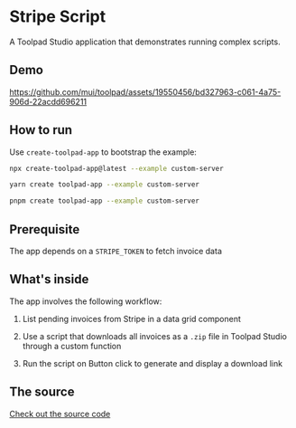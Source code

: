 # Stripe Script

<p class="description">A Toolpad Studio application that demonstrates running complex scripts.</p>

## Demo

https://github.com/mui/toolpad/assets/19550456/bd327963-c061-4a75-906d-22acdd696211

## How to run

Use `create-toolpad-app` to bootstrap the example:

```bash
npx create-toolpad-app@latest --example custom-server
```

```bash
yarn create toolpad-app --example custom-server
```

```bash
pnpm create toolpad-app --example custom-server
```

## Prerequisite

The app depends on a `STRIPE_TOKEN` to fetch invoice data

## What's inside

The app involves the following workflow:

1. List pending invoices from Stripe in a data grid component

2. Use a script that downloads all invoices as a `.zip` file in Toolpad Studio through a custom function

3. Run the script on Button click to generate and display a download link

## The source

[Check out the source code](https://github.com/mui/toolpad/tree/master/examples/studio/stripe-script)
